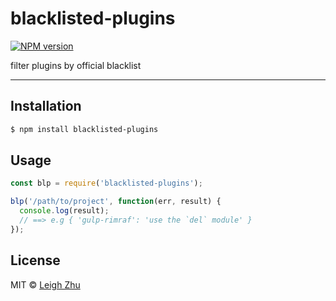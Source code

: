 # blacklisted-plugins
[![NPM version](https://img.shields.io/npm/v/blacklisted-plugins.svg?style=flat)](https://www.npmjs.org/package/blacklisted-plugins)

filter plugins by official blacklist

------

## Installation

```bash
$ npm install blacklisted-plugins
```

## Usage

```js
const blp = require('blacklisted-plugins');

blp('/path/to/project', function(err, result) {
  console.log(result);
  // ==> e.g { 'gulp-rimraf': 'use the `del` module' }
});
```

## License

MIT © [Leigh Zhu](#)
